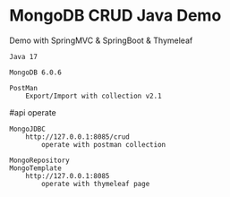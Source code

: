 # MongoDB CRUD Java Demo


Demo with SpringMVC & SpringBoot & Thymeleaf

    Java 17
    
    MongoDB 6.0.6 
    
    PostMan
        Export/Import with collection v2.1



#api operate

    MongoJDBC
        http://127.0.0.1:8085/crud 
            operate with postman collection
    
    MongoRepository
    MongoTemplate
        http://127.0.0.1:8085
            operate with thymeleaf page
